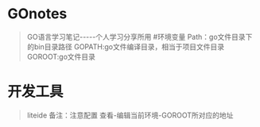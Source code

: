 # GOnotes
> GO语言学习笔记-----个人学习分享所用
#环境变量
> Path：go文件目录下的bin目录路径
> GOPATH:go文件编译目录，相当于项目文件目录
> GOROOT:go文件目录
# 开发工具
> liteide
> 备注：注意配置 查看-编辑当前环境-GOROOT所对应的地址
